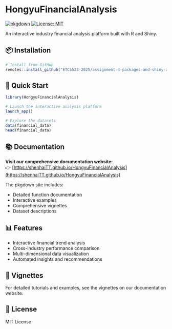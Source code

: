 # HongyuFinancialAnalysis

[![pkgdown](https://img.shields.io/badge/pkgdown-site-blue.svg)](https://yourusername.github.io/HongyuFinancialAnalysis)
[![License: MIT](https://img.shields.io/badge/License-MIT-yellow.svg)](https://opensource.org/licenses/MIT)

An interactive industry financial analysis platform built with R and Shiny.

## 📦 Installation

```r
# Install from GitHub
remotes::install_github("ETC5523-2025/assignment-4-packages-and-shiny-apps-shenhaiTT")
```

## 🚀 Quick Start

```r
library(HongyuFinancialAnalysis)

# Launch the interactive analysis platform
launch_app()

# Explore the datasets
data(financial_data)
head(financial_data)
```

## 📚 Documentation

**Visit our comprehensive documentation website:**  
👉 [https://shenhaiTT.github.io/HongyuFinancialAnalysis](https://shenhaiTT.github.io/HongyuFinancialAnalysis)

The pkgdown site includes:
- Detailed function documentation
- Interactive examples
- Comprehensive vignettes
- Dataset descriptions

## 📊 Features

- Interactive financial trend analysis
- Cross-industry performance comparison  
- Multi-dimensional data visualization
- Automated insights and recommendations

## 📖 Vignettes

For detailed tutorials and examples, see the vignettes on our documentation website.

## 📄 License

MIT License